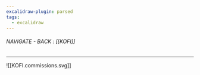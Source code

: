 ```yaml
---
excalidraw-plugin: parsed
tags:
  - excalidraw
---
```

###### NAVIGATE - BACK : [[KOFI]]
-----




![[KOFI.commissions.svg]]

<!--


==⚠  Switch to EXCALIDRAW VIEW in the MORE OPTIONS menu of this document. ⚠== You can decompress Drawing data with the command palette: 'Decompress current Excalidraw file'. For more info check in plugin settings under 'Saving'


# Excalidraw Data

## Text Elements
## Embedded Files
26378e98717cd70a8391f9a7ea8dc12f1b16ec51: [[NAMZU_v02_.A.svg]]

90ce0930bc9bf6ed23859cc8f82347b1c60afbfe: [[DEVELOPER_v03_.A.svg]]

%%
## Drawing
```compressed-json
N4KAkARALgngDgUwgLgAQQQDwMYEMA2AlgCYBOuA7hADTgQBuCpAzoQPYB2KqATLZMzYBXUtiRoIACyhQ4zZAHoFAc0JRJQgEYA6bGwC2CgF7N6hbEcK4OCtptbErHALRY8RMpWdx8Q1TdIEfARcZgRmBShcZQUebQBObR4aOiCEfQQOKGZuAG1wMFAwYogSbghSTAB2DgAxeABZACkmgEUeABFNAHkqgGsARj6AdUwU4shYRHLCfWikfhKxtGcB

njiANg2eDYAWAYAGAY34qoBmePjFyBhuZzPtAbOADhfn3d3X3e2DgFZf64QCgkdTcE7aX7PDZnA7fDbPeKHXZnQGSBCEZTSbhVDbac5VOH7M6/fYkwHWZTBbgHbRbZ4HS6/AbPd4XU7PQHMKCkNh9BAAYTY+DYpHK3OszDguECWXGJU0uGwfWUPKEHGIguFook4o4kulmSgcsgADNCPh8ABlWBUiSSRUaQLGiBcnl84YgyTcAac7m8hDWmC29CCD

zO1WYjjhHJoH0FSBsKXYNS3WMHA6A1XqqPMGOoDhCC2chAIYjcV7xXY8I5VOMTBhMVicMGIwGMFjsDgAOU4Ym4uyqR3iZyqtcBQjgxFwUFL3oJ0J4+12vzOI8BhGYHTSM7LaBNBDCgJVwjgAEliHncgBdQGaYTqgCiwQyWUvN/jECIHD63ALRY/wpKrOe4HgggJmsE57lPEBxiAyMKaNg8SaCaGyljwLy/PE2DYM8JrPBhA6aAM2AbAcuAmihCwf

sw7jiKg+QTGAqzXGAAzxu+9aEOqWDlAAWkYzomuQGRQWgf74L605CHmECIOq3HKM62A8nAv6FvgBQAL6LEUJRlBIygAOJwHARmEAAKhwAAytQWWwABKzCYAgp4bJgdTOlM9EVAg2BRBwlLUfWyyoM4i6/I8Zw8M8awAh+qZhauEJnHsTzxLF1b0hsgLAsQoJoFlCTPL8C7nGsBzZai6KYkahWVcVpXReVWUHDlH4UsGGY0X6fKaiK5QAMS/B0ZwA

EL8skt6KsqWYakKA06uQepSjKRrgeaVo2j5oZlL6boIB6+VeoV+3+oGwYukKe0fhGkg5nmdYlImiopt66ZHqqZ4XnknElMJuCibu+YaeuPGhRAuAHOG97EA96n/vWYTAagGzHGsGEDPF9btk2XCxr8fAfrjnY9hwfaFQMxzNc8o7rpu24o/u+CHh+d5qsQT7pIab7jpO04owM87RUuK5rgB3E/uJoMAWwQHA8zYTabpH4GegACaDRGVAmiHQA0gA

jvQPBGPEACCwxjU08QNF2mhefAPmzPMzqheFxK0sOQsbKOI4wbsgKJdFUWwn8/xVBhBwEtjJR5QVqBU7iMJnPs6MZU8xzVRiWKxgMuwQp8XwxcO+yxeSgVdWdfULdq6C6vqa3OgqSrHhz/W19Ay0N4aQmbRdPn2tgjrBSUrr+kd8dPQIvUBtt5S7WWmbCJG0beoCL3JrA73dfWc3w9LiOjyWwNVFhsKVnTxONp23AklUbbX5wZMUwn3yQljML3x+

E5Tjuc7fCLPOYsv5cQZsEP+IEWZgQ/K3b6vM2awy5i+bIv1ARfiliDQ+kBAJ8gVqBDakFgYQB2COZ4CAMq1iqNgYgg5cAVgGCaeIuAqghGeMQbAawTQDGImhbATJnS0QIPRRiEwp5sQ4mDYgvEJC4AGEJESrlgYSSklAGS5R5KOECspVSCNNLFC0uATikNTLWgFtwPS0A0QZHKEQWqcoGCEAQBQMaM1W7qnbkNdMXjoaLAgNgEQa1Twzn0NaA6Hi

JDDVGhNKaBQ/EBMNEE9ILiW5zXCXXLuq0e6+P8aQQJwTah9znhIBe9icl5PSKE8enpuBExKGUhJwTKl8n7vPa6i9Yn1KyIk/QDll73VXrGbJ8SunBO6EmN6aYd6QE6VAbptROBQFqIDc0iUY5xNyQ09I8ysiWkIEYei1YhkbJGekCyWAoBm1sfjdAwQTTrQ6cM2ZjSoikAubktgFA0S4CUTLOpjzukPnVGbd5nyQhEOlDyKgRzyn6GBZCiyjtyhz

XsbRHkFoAAat8eCJHSpcNGKcLhYV8aioU+B1ZzlxDBFkZwBiXDaqHFEsSjBsAMOY4mBAhAHOVg845Tz0i9I5vvEM9pSBqV8SqEguz9k1KmRACVxBrQIDUmgNZ8qGhsCkYC3Amhgh4KgeK0gJA0l6UgGNIURDSDKAVAACheNQVAdqHUclQDSX4ABKZ0DkEDKELNKJFVrcDWp2Pa4NvAcouohB67ldSa4AAUhEyHoiajAz5DRNOEfGSAg1ag5tzcaL

NY1aj8l+PyMa+aICDTNs8M2tQxobHLYNDoK5oT1tYhWh8WMMrPAbWNOtZwOhyLbZE8ak0G2YQGPyeIDaSRmwOA+KoDaqhmw7bUXYDb6S1CqKNRdI1C49prTsMtQ6c0wVpQ22ofxag7AgBIj8aRkHJNmrDPImbO4SkybKIdPBCZjRpQ2k4lCp1DrNh0P4fwe1o3iL8Hxr7BqnEXGNNdQ7UoHA6DWhtBwzY8FLWcBttKCIdA6A23YqHfgPjNsRqoD4

Oi9rHbW2opUG3mw7alc9Zsxrpl+A2h8db+QHGSLe+seAOD0FCI+txwMRElEGt49MGHoNkQXUOzDBw+MPgw7OrxGGL3plbbBg4HGYS1AwzCdMxnlOcbWBh9MHbu3KZpWbCdJnaVWeU0uKOeH9h8dw1+/YD45NDtpXOuTHFo3TMeemsZUBOx5mUbEgGGQvU8UNVotAybMjat1dwbknLATYCIMq1AOXoH1g4IDeixX15CCgF+CrpBOVhYgHYAAVn5bI

loytwHVZqsrOqmb4NiYqaLjB7JCjZfWby880j+RvnlmSUADAIumAfSSst5bcEViVko+BQgXJmyNll+BdHaXADpOgEFwjmIMVpIAA
```
%%